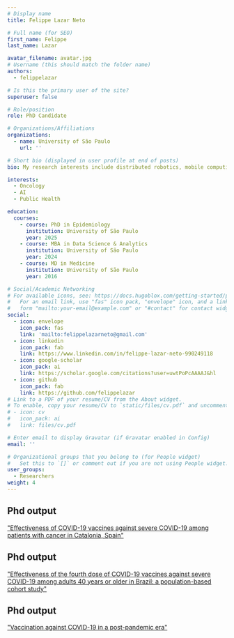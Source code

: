```yaml
---
# Display name
title: Felippe Lazar Neto

# Full name (for SEO)
first_name: Felippe
last_name: Lazar

avatar_filename: avatar.jpg
# Username (this should match the folder name)
authors:
  - felippelazar

# Is this the primary user of the site?
superuser: false

# Role/position
role: PhD Candidate

# Organizations/Affiliations
organizations:
  - name: University of São Paulo
    url: ''

# Short bio (displayed in user profile at end of posts)
bio: My research interests include distributed robotics, mobile computing and programmable matter.

interests:
  - Oncology
  - AI
  - Public Health

education:
  courses:
    - course: PhD in Epidemiology
      institution: University of São Paulo
      year: 2025
    - course: MBA in Data Science & Analytics
      institution: University of São Paulo
      year: 2024
    - course: MD in Medicine
      institution: University of São Paulo
      year: 2016

# Social/Academic Networking
# For available icons, see: https://docs.hugoblox.com/getting-started/page-builder/#icons
#   For an email link, use "fas" icon pack, "envelope" icon, and a link in the
#   form "mailto:your-email@example.com" or "#contact" for contact widget.
social:
  - icon: envelope
    icon_pack: fas
    link: 'mailto:felippelazarneto@gmail.com'
  - icon: linkedin
    icon_pack: fab
    link: https://www.linkedin.com/in/felippe-lazar-neto-990249118
  - icon: google-scholar
    icon_pack: ai
    link: https://scholar.google.com/citations?user=uwtPoPcAAAAJ&hl
  - icon: github
    icon_pack: fab
    link: https://github.com/felippelazar
# Link to a PDF of your resume/CV from the About widget.
# To enable, copy your resume/CV to `static/files/cv.pdf` and uncomment the lines below.
# - icon: cv
#   icon_pack: ai
#   link: files/cv.pdf

# Enter email to display Gravatar (if Gravatar enabled in Config)
email: ''

# Organizational groups that you belong to (for People widget)
#   Set this to `[]` or comment out if you are not using People widget.
user_groups:
  - Researchers
weight: 4
---
```



## Phd output
<a href="https://www.nature.com/articles/s41467-024-49285-y" target="_blank">"Effectiveness of COVID-19 vaccines against severe COVID-19 among patients with cancer in Catalonia, Spain"</a>

## Phd output
<a href="https://linkinghub.elsevier.com/retrieve/pii/S2667-193X(24)00082-6" target="_blank">"Effectiveness of the fourth dose of COVID-19 vaccines against severe COVID-19 among adults 40 years or older in Brazil: a population-based cohort study"</a>

## Phd output
<a href="https://publications.ersnet.org/content/book/monograph/978-1-84984-182-5/part/part_1/chapter/chapter_6" target="_blank">"Vaccination against COVID-19 in a post-pandemic era"</a>